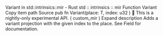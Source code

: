Variant in std::intrinsics::mir - Rust
std
::
intrinsics
::
mir
Function
Variant
Copy item path
Source
pub fn Variant<T>(place: T, index:
u32
)
🔬
This is a nightly-only experimental API. (
custom_mir
)
Expand description
Adds a variant projection with the given index to the place.
See
Field
for documentation.